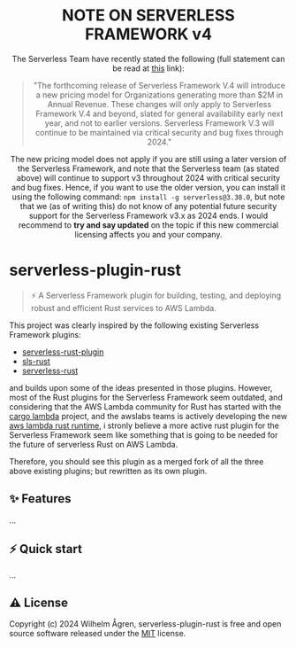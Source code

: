 <div align="center">

  # NOTE ON SERVERLESS FRAMEWORK v4

  The Serverless Team have recently stated the following (full statement can be read at [this](serverless_framework_v4) link):
  > "The forthcoming release of Serverless Framework V.4 will introduce a new pricing model for Organizations generating more than $2M in Annual Revenue. These changes will only apply to Serverless Framework V.4 and beyond, slated for general availability early next year, and not to earlier versions. Serverless Framework V.3 will continue to be maintained via critical security and bug fixes through 2024."

  The new pricing model does not apply if you are still using a later version of the Serverless Framework, and note that the Serverless team (as stated above)
  will continue to support v3 throughout 2024 with critical security and bug fixes. Hence, if you want to use the older version, you can install it using the
  following command: `npm install -g serverless@3.38.0`, but note that we (as of writing this) do not know of any potential future security support for the
  Serverless Framework v3.x as 2024 ends. I would recommend to **try and say updated** on the topic if this new commercial licensing affects you and your company.
  
  
</div>


# serverless-plugin-rust
> ⚡️ A Serverless Framework plugin for building, testing, and deploying robust and efficient Rust services to AWS Lambda.

This project was clearly inspired by the following existing Serverless Framework plugins:
* [serverless-rust-plugin](serverless_rust_plugin) 
* [sls-rust](sls_rust)
* [serverless-rust](serverless_rust)

and builds upon some of the ideas presented in those plugins. However, most of the Rust plugins for the Serverless Framework seem outdated, and considering that the AWS Lambda community for Rust has started with the [cargo lambda](https://www.cargo-lambda.info/) project, and the awslabs teams is actively developing the new [aws lambda rust runtime](https://github.com/awslabs/aws-lambda-rust-runtime), i stronly believe a more active rust plugin for the Serverless Framework seem like something that is going to be needed for the future of serverless Rust on AWS Lambda.

Therefore, you should see this plugin as a merged fork of all the three above existing plugins; but rewritten as its own plugin.


## ✨ Features

...


## ⚡️ Quick start

...


## ⚠️ License

Copyright (c) 2024 Wilhelm Ågren, serverless-plugin-rust is free and open source software released under the [MIT](repo_license_url) license.


<!-- README links -->
[serverless_framework_v4]: https://www.serverless.com/blog/serverless-framework-v4-a-new-model
[serverless_rust_plugin]: https://github.com/kaicoh/serverless-rust-plugin
[sls_rust]: https://github.com/fdaciuk/sls-rust
[serverless_rust]: https://github.com/softprops/serverless-rust/

<!-- Repository links -->
[repo_license_url]: https://github.com/wilhelmagren/serverless-plugin-rust/blob/main/LICENSE
